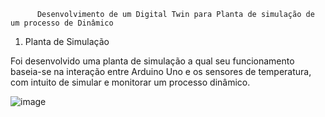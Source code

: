           Desenvolvimento de um Digital Twin para Planta de simulação de um processo de Dinâmico

1) Planta de Simulação

Foi desenvolvido uma planta de simulação a qual seu funcionamento baseia-se na interação entre Arduino Uno e os sensores de temperatura, com intuito de simular e monitorar um processo dinâmico.

![image](https://github.com/brnsmit/Digital_Twin_Dynamic_Process/assets/137723215/e14abf85-2604-40e9-b7b2-dbec5b7d2cb1)

   
